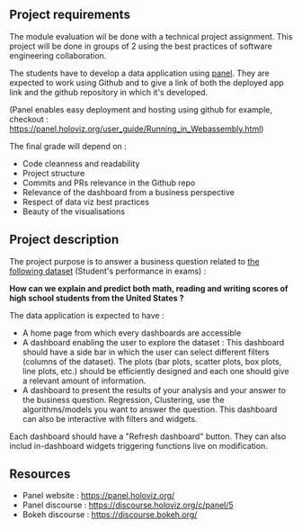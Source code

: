 ## Project requirements

The module evaluation wil be done with a technical project assignment. This project will be done in groups of 2 using the best practices of software engineering collaboration. 

The students have to develop a data application using [panel](https://panel.holoviz.org/index.html). They are expected to work using Github and to give a link of both the deployed app link and the github repository in which it's developed.

(Panel enables easy deployment and hosting using github for example, checkout : https://panel.holoviz.org/user_guide/Running_in_Webassembly.html)

The final grade will depend on : 

- Code cleanness and readability
- Project structure
- Commits and PRs relevance in the Github repo
- Relevance of the dashboard from a business perspective 
- Respect of data viz best practices 
- Beauty of the visualisations

## Project description

The project purpose is to answer a business question related to [the following dataset](https://www.kaggle.com/datasets/spscientist/students-performance-in-exams) (Student's performance in exams) : 

<strong>How can we explain and predict both math, reading and writing scores of high school students from the United States ?</strong>

The data application is expected to have : 

- A home page from which every dashboards are accessible 
- A dashboard enabling the user to explore the dataset : This dashboard should have a side bar in which the user can select different filters (columns of the dataset). The plots (bar plots, scatter plots, box plots, line plots, etc.) should be efficiently designed and each one should give a relevant amount of information.  
- A dashboard to present the results of your analysis and your answer to the business question. Regression, Clustering, use the algorithms/models you want to answer the question. This dashboard can also be interactive with filters and widgets. 

Each dashboard should have a "Refresh dashboard" button. 
They can also includ in-dashboard widgets triggering functions live on modification.

## Resources

- Panel website : https://panel.holoviz.org/
- Panel discourse : https://discourse.holoviz.org/c/panel/5
- Bokeh discourse : https://discourse.bokeh.org/
